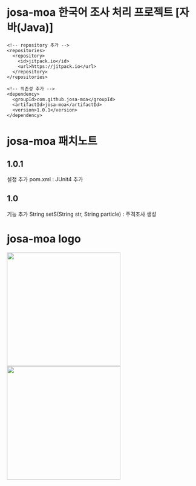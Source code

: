 # josa-moa 한국어 조사 처리 프로젝트 [자바(Java)]

    <!-- repository 추가 -->
    <repositories>
      <repository>
        <id>jitpack.io</id>
        <url>https://jitpack.io</url>
      </repository>
    </repositories>
    
    <!-- 의존성 추가 -->
    <dependency>
      <groupId>com.github.josa-moa</groupId>
      <artifactId>josa-moa</artifactId>
      <version>1.0.1</version>
    </dependency>   
# josa-moa 패치노트
## 1.0.1
설정 추가
pom.xml : JUnit4 추가
## 1.0
기능 추가
String setS(String str, String particle) : 주격조사 생성


# josa-moa logo
<img src=https://user-images.githubusercontent.com/113405581/191260453-19912840-bee8-4e9c-a948-6a7723d2bd43.jpg width="300"> <img src=https://user-images.githubusercontent.com/113405581/191261422-63219ccd-fa14-4ee5-825a-3dc0e286a625.jpg width="300">
